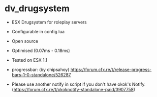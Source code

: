 # dv_drugsystem

- ESX Drugsystem for roleplay servers

- Configurable in config.lua

- Open source

- Optimised (0.07ms - 0.18ms)

- Tested on ESX 1.1

- progressbar: (by chipsahoy) https://forum.cfx.re/t/release-progress-bars-1-0-standalone/526287

- Please use another notify in script if you don't have okok's Notify. (https://forum.cfx.re/t/okoknotify-standalone-paid/3907758)
